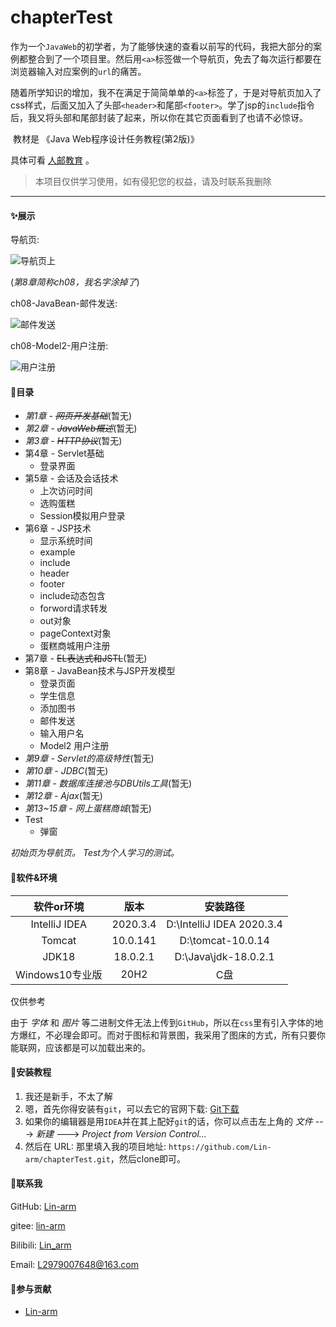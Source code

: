 # chapterTest

​	    	作为一个`JavaWeb`的初学者，为了能够快速的查看以前写的代码，我把大部分的案例都整合到了一个项目里。然后用`<a>`标签做一个导航页，免去了每次运行都要在浏览器输入对应案例的`url`的痛苦。

​	    	随着所学知识的增加，我不在满足于简简单单的`<a>`标签了，于是对导航页加入了css样式，后面又加入了头部`<header>`和尾部`<footer>`。学了jsp的`include`指令后，我又将头部和尾部封装了起来，所以你在其它页面看到了也请不必惊讶。

​	    	教材是  《Java Web程序设计任务教程(第2版)》

具体可看 [人邮教育](https://www.ryjiaoyu.com/book/details/44440) 。

> 本项目仅供学习使用，如有侵犯您的权益，请及时联系我删除

------

#### &#10024;展示

导航页: 

![导航页上](https://pic1.imgdb.cn/item/63713b1716f2c2beb1a11054.png)



(*第8章简称ch08，我名字涂掉了*)

ch08-JavaBean-邮件发送: 

![邮件发送](https://pic1.imgdb.cn/item/63713b0f16f2c2beb1a10b55.png)



ch08-Model2-用户注册: 

![用户注册](https://pic1.imgdb.cn/item/6371074916f2c2beb15f8964.png)



#### &#128640;目录

- *第1章 - ~~网页开发基础~~*(暂无)
- *第2章 - ~~JavaWeb概述~~*(暂无)
- *第3章 - ~~HTTP协议~~*(暂无)
- 第4章 - Servlet基础
  - 登录界面
- 第5章 - 会话及会话技术
  - 上次访问时间
  - 选购蛋糕
  - Session模拟用户登录
- 第6章 - JSP技术
  - 显示系统时间
  - example
  - include
  - header
  - footer
  - include动态包含
  - forword请求转发
  - out对象
  - pageContext对象
  - 蛋糕商城用户注册
- 第7章 - ~~EL表达式和JSTL~~(暂无)
- 第8章 - JavaBean技术与JSP开发模型
  - 登录页面
  - 学生信息
  - 添加图书
  - 邮件发送
  - 输入用户名
  - Model2 用户注册
- *第9章 - Servlet的高级特性*(暂无)
- *第10章 - JDBC*(暂无)
- *第11章 - 数据库连接池与DBUtils工具*(暂无)
- *第12章 - Ajax*(暂无)
- *第13~15章 - 网上蛋糕商城*(暂无)
- Test
  - 弹窗



*初始页为导航页。*
*Test为个人学习的测试。*



#### &#127752;软件&环境

|   软件or环境    |   版本   |         安装路径          |
| :-------------: | :------: | :-----------------------: |
|  IntelliJ IDEA  | 2020.3.4 | D:\IntelliJ IDEA 2020.3.4 |
|     Tomcat      | 10.0.141 |     D:\tomcat-10.0.14     |
|      JDK18      | 18.0.2.1 |   D:\Java\jdk-18.0.2.1    |
| Windows10专业版 |   20H2   |            C盘            |

仅供参考

由于 *字体* 和 *图片* 等二进制文件无法上传到`GitHub`，所以在`css`里有引入字体的地方爆红，不必理会即可。而对于图标和背景图，我采用了图床的方式，所有只要你能联网，应该都是可以加载出来的。



#### &#127827;安装教程

1.  我还是新手，不太了解
1.  嗯，首先你得安装有`git`，可以去它的官网下载: [Git下载](https://git-scm.com/download/win)
1.  如果你的编辑器是用`IDEA`并在其上配好`git`的话，你可以点击左上角的 *文件* ---> *新建* ---> *Project from Version Control...*
1.  然后在 URL: 那里填入我的项目地址: `https://github.com/Lin-arm/chapterTest.git`，然后clone即可。



#### &#128140;联系我

GitHub: [Lin-arm](https://github.com/Lin-arm)

gitee: [lin-arm](https://gitee.com/lin-arm)

Bilibili: [Lin_arm](https://space.bilibili.com/474895641?spm_id_from=333.1007.0.0)

Email: L2979007648@163.com



#### &#129309;参与贡献

- [Lin-arm](https://github.com/Lin-arm)
